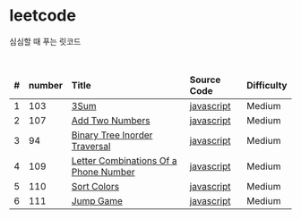 # leetcode

<p>심심할 때 푸는 릿코드</p>
<br/>

<table>
<thead>
    <tr>
       <td><b>#</b></td>
       <td><b>number</b></td>
       <td><b>Title</b></td>
       <td><b>Source Code</b></td>
       <td><b>Difficulty</b></td>
    </tr>
</thead>
<tbody>
    <tr>
        <td>1</td>
        <td>103</td>
        <td><a href="https://leetcode.com/explore/interview/card/top-interview-questions-medium/103/array-and-strings/776/">3Sum</a></td>
        <td><a href="https://github.com/leedoopal/leetcode/blob/main/103-3Sum/3Sum.js">javascript</a></td>
        <td>Medium</td>  
    </tr>
    <tr>
        <td>2</td>
        <td>107</td>
        <td><a href="https://leetcode.com/explore/interview/card/top-interview-questions-medium/107/linked-list/783/">Add Two Numbers</a></td>
        <td><a href="https://github.com/leedoopal/leetcode/blob/main/107-AddTwoNumbers/AddTwoNumbers.js">javascript</a></td>
        <td>Medium</td>  
    </tr>
    <tr>
        <td>3</td>
        <td>94</td>
        <td><a href="https://leetcode.com/problems/binary-tree-inorder-traversal/">Binary Tree Inorder Traversal</a></td>
        <td><a href="https://github.com/leedoopal/leetcode/blob/main/94-BinaryTreeInorderTraversal/BinaryTreeInorderTraversal.js">javascript</a></td>
        <td>Medium</td>  
    </tr>
    <tr>
        <td>4</td>
        <td>109</td>
        <td><a href="https://leetcode.com/explore/interview/card/top-interview-questions-medium/109/backtracking/793/">Letter Combinations Of a Phone Number</a></td>
        <td><a href="https://github.com/leedoopal/leetcode/blob/main/109-LetterCombinationsOfAPhoneNumber/LetterCombinationsOfAPhoneNumber.js">javascript</a></td>
        <td>Medium</td>  
    </tr>
    <tr>
        <td>5</td>
        <td>110</td>
        <td><a href="https://leetcode.com/explore/interview/card/top-interview-questions-medium/110/sorting-and-searching/798/">Sort Colors</a></td>
        <td><a href="https://github.com/leedoopal/leetcode/blob/main/110-SortColors/SortColors.js">javascript</a></td>
        <td>Medium</td>  
    </tr>
    <tr>
        <td>6</td>
        <td>111</td>
        <td><a href="https://leetcode.com/explore/interview/card/top-interview-questions-medium/111/dynamic-programming/807/">Jump Game</a></td>
        <td><a href="https://github.com/leedoopal/leetcode/blob/main/111-JumpGame/JumpGame.js">javascript</a></td>
        <td>Medium</td>  
    </tr>
</tbody>
</table>
